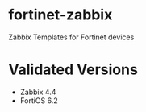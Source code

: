 # fortinet-zabbix
Zabbix Templates for Fortinet devices

# Validated Versions
- Zabbix 4.4
- FortiOS 6.2